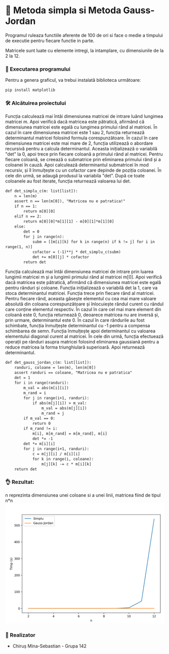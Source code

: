 
# :large_orange_diamond: Metoda simpla si Metoda Gauss-Jordan

Programul ruleaza functiile aferente de 100 de ori si face o medie a timpului de executie pentru fiecare functie in parte.

Matricele sunt luate cu elemente intregi, la intamplare, cu dimensiunile de la 2 la 12.


### :pray: Executarea programului
Pentru a genera graficul, va trebui instalată biblioteca următoare:
```
pip install matplotlib
```

### :hammer_and_wrench: Alcătuirea proiectului

Funcția calculează mai întâi dimensiunea matricei de intrare luând lungimea matricei m. Apoi verifică dacă matricea este pătratică, afirmând că dimensiunea matricei este egală cu lungimea primului rând al matricei.
În cazul în care dimensiunea matricei este 1 sau 2, funcția returnează determinantul matricei folosind formula corespunzătoare.
În cazul în care dimensiunea matricei este mai mare de 2, funcția utilizează o abordare recursivă pentru a calcula determinantul. Aceasta inițializează o variabilă "det" la 0, apoi trece prin fiecare coloană a primului rând al matricei. Pentru fiecare coloană, se creează o submatrice prin eliminarea primului rând și a coloanei în cauză. Apoi calculează determinantul submatricei în mod recursiv, și îl înmulțește cu un cofactor care depinde de poziția coloanei. În cele din urmă, se adaugă produsul la variabila "det".
După ce toate coloanele au fost iterate, funcția returnează valoarea lui det.
```
def det_simplu_c(m: list[list]):
    n = len(m)
    assert n == len(m[0]), "Matricea nu e patratica!"
    if n == 1:
        return m[0][0]
    elif n == 2:
        return m[0][0]*m[1][1] - m[0][1]*m[1][0]
    else:
        det = 0
        for j in range(n):
            subm = [[m[i][k] for k in range(n) if k != j] for i in range(1, n)]
            cofactor = (-1)**j * det_simplu_c(subm)
            det += m[0][j] * cofactor
        return det
```

Funcția calculează mai întâi dimensiunea matricei de intrare prin luarea lungimii matricei m și a lungimii primului rând al matricei m[0]. Apoi verifică dacă matricea este pătratică, afirmând că dimensiunea matricei este egală pentru rânduri și coloane.
Funcția inițializează o variabilă det la 1, care va stoca determinantul matricei.
Funcția trece prin fiecare rând al matricei. Pentru fiecare rând, aceasta găsește elementul cu cea mai mare valoare absolută din coloana corespunzătoare și înlocuiește rândul curent cu rândul care conține elementul respectiv.
În cazul în care cel mai mare element din coloană este 0, funcția returnează 0, deoarece matricea nu are inversă și, prin urmare, determinantul este 0.
În cazul în care rândurile au fost schimbate, funcția înmulțește determinantul cu -1 pentru a compensa schimbarea de semn.
Funcția înmulțește apoi determinantul cu valoarea elementului diagonal curent al matricei.
În cele din urmă, funcția efectuează operații pe rânduri asupra matricei folosind eliminarea gaussiană pentru a reduce matricea la forma triunghiulară superioară. Apoi returnează determinantul.
```
def det_gauss_jordan_c(m: list[list]):
    randuri, coloane = len(m), len(m[0])
    assert randuri == coloane, "Matricea nu e patratica"
    det = 1
    for i in range(randuri):
        m_val = abs(m[i][i])
        m_rand = i
        for j in range(i+1, randuri):
            if abs(m[j][i]) > m_val:
                m_val = abs(m[j][i])
                m_rand = j
        if m_val == 0:
            return 0
        if m_rand != i:
            m[i], m[m_rand] = m[m_rand], m[i]
            det *= -1
        det *= m[i][i]
        for j in range(i+1, randuri):
            c = m[j][i] / m[i][i]
            for k in range(i, coloane):
                m[j][k] -= c * m[i][k]
    return det
```
### :ok_hand: Rezultat:
n reprezinta dimensiunea unei coloane si a unei linii, matricea fiind de tipul n*n
![rezultat](https://raw.githubusercontent.com/Minutzu321/determinant_graph/main/grafic.png)
### :busts_in_silhouette: Realizator
- Chiruș Mina-Sebastian - Grupa 142
